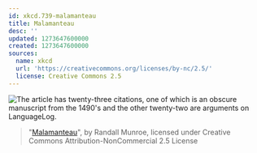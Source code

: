 ```yaml
---
id: xkcd.739-malamanteau
title: Malamanteau
desc: ''
updated: 1273647600000
created: 1273647600000
sources:
  name: xkcd
  url: 'https://creativecommons.org/licenses/by-nc/2.5/'
  license: Creative Commons 2.5
---
```

![The article has twenty-three citations, one of which is an obscure manuscript from the 1490's and the other twenty-two are arguments on LanguageLog.](https://imgs.xkcd.com/comics/malamanteau.png)
> "[Malamanteau](https://xkcd.com/739/)", by Randall Munroe, licensed under Creative Commons Attribution-NonCommercial 2.5 License
